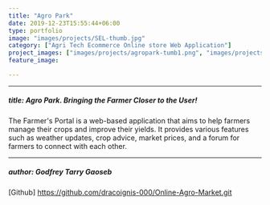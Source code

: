 ```yaml
---
title: "Agro Park"
date: 2019-12-23T15:55:44+06:00
type: portfolio
image: "images/projects/SEL-thumb.jpg"
category: ["Agri Tech Ecommerce Online store Web Application"]
project_images: ["images/projects/agropark-tumb1.png", "images/projects/agropark-tumb2.png", "images/projects/agropark-tumb3.png", ]
feature_image: 

---
```


---
##### title: Agro Park. Bringing the Farmer Closer to the User!
The Farmer's Portal is a web-based application that aims to help farmers manage their crops and improve their yields. It provides various features such as weather updates, crop advice, market prices, and a forum for farmers to connect with each other.

---
##### author: Godfrey Tarry Gaoseb

[Github] https://github.com/dracoignis-000/Online-Agro-Market.git